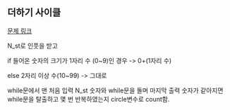 ## 더하기 사이클

[문제 링크](https://www.acmicpc.net/problem/1110)

N_st로 인풋을 받고

if 들어온 숫자의 크기가 1자리 수 (0~9)인 경우
 -> 0+(1자리 수)

else 2자리 이상 수(10~99)
 -> 그대로

while문에서 맨 처음 입력 N_st 숫자와 while문을 돌며 마지막 출력 숫자가 같아지면
while문을 탈출하고
몇 번 반복하였는지 circle변수로 count함.